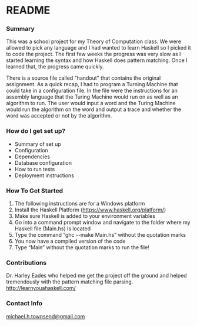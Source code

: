 # README #

### Summary ###
This was a school project for my Theory of Computation class.  We were allowed to pick any language and I had wanted to learn Haskell so I picked it to code the project.  The first few weeks the progress was very slow as I started learning the syntax and how Haskell does pattern matching.  Once I learned that, the progress came quickly.  

There is a source file called "handout" that contains the original assignment.  As a quick recap, I had to program a Turning Machine that could take in a configuration file.  In the file were the instructions for an assembly language that the Turing Machine would run on as well as an algorithm to run.  The user would input a word and the Turing Machine would run the algorithm on the word and output a trace and whether the word was accepted or not by the algorithm.  

### How do I get set up? ###

* Summary of set up
* Configuration
* Dependencies
* Database configuration
* How to run tests
* Deployment instructions

### How To Get Started ###

1. The following instructions are for a Windows platform
2. Install the Haskell Platform (https://www.haskell.org/platform/)
3. Make sure Haskell is added to your environment variables
4. Go into a command prompt window and navigate to the folder where my Haskell file (Main.hs) is located
5. Type the command “ghc --make Main.hs” without the quotation marks
6. You now have a compiled version of the code
7. Type “Main” without the quotation marks to run the file!


### Contributions ###
Dr. Harley Eades who helped me get the project off the ground and helped tremendously with the pattern matching file parsing.
http://learnyouahaskell.com/

### Contact Info ###
michael.h.townsend@gmail.com

